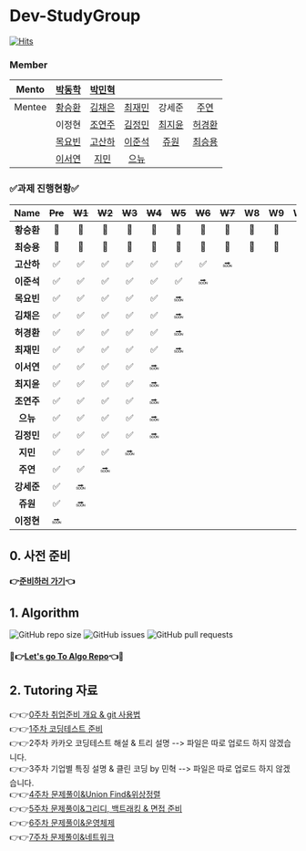 # Dev-StudyGroup

[![Hits](https://hits.seeyoufarm.com/api/count/incr/badge.svg?url=https%3A%2F%2Fgithub.com%2FDev-StudyGroup&count_bg=%235B5A59&title_bg=%23716A6A&icon=github.svg&icon_color=%23000000&title=Github&edge_flat=false)](https://hits.seeyoufarm.com)

### Member

|Mento|[박동학](https://github.com/DonghakPark)|[박민혁](https://github.com/m1nnh)||||
|:---:|:---:|:---:|:---:|:---:|:---:|
|Mentee|[황승환](https://github.com/xx0hn)|[김채은](https://github.com/chchaeun) |[최재민](https://github.com/dku19jam) |강세준|[주연](https://github.com/keamjyn) |
| | 이정현 |[조연주](https://github.com/wormjoo)|[김정민](https://github.com/JeongMin-98) |[최지윤](https://github.com/J1Yun)|[허경환](https://github.com/hkh1284) |
| | [목요빈](https://github.com/yobinmok) |[고산하](https://github.com/headF1rst) |[이준석](https://github.com/juy4556)  | [쥬원](https://github.com/dwd9999) |[최승용](https://github.com/SeungYongChoi) |
| | [이서연](https://github.com/sylee723)  |[지민](https://github.com/ji-mango) |[으뉴](https://github.com/ChunEunyu)  | | |

### ✅과제 진행현황✅

|    Name    | ~~Pre~~ | ~~W1~~ | ~~W2~~ | ~~W3~~ | ~~W4~~ | ~~W5~~ | ~~W6~~ | ~~W7~~ |  W8   |  W9   |  W10  |  W11  |  W12  |
| :--------: | :-----: | :----: | :----: | :----: | :----: | :----: | :----: | :----: | :---: | :---: | :---: | :---: | :---: |
| **황승환** |    🎉    |   🎉    |   🎉    |   🎉    |   🎉    |   🎉    |   🎉    |   🎉    |   🎉   |   🎉   |   🎉   |   🎉   |   🎉   |
| **최승용** |    🎉    |   🎉    |   🎉    |   🎉    |   🎉    |   🎉    |   🎉    |   🎉    |   🎉   |   🎉   |   🎉   |   🎉   |   🎉   |
| **고산하** |    ✅    |   ✅    |   ✅    |   ✅    |   ✅    |   ✅    |   ✅    |   🔜    |       |       |       |       |       |
| **이준석** |    ✅    |   ✅    |   ✅    |   ✅    |   ✅    |   ✅    |   🔜    |        |       |       |       |       |       |
| **목요빈** |    ✅    |   ✅    |   ✅    |   ✅    |   ✅    |   🔜    |        |        |       |       |       |       |       |
| **김채은** |    ✅    |   ✅    |   ✅    |   ✅    |   ✅    |   🔜    |        |        |       |       |       |       |       |
| **허경환** |    ✅    |   ✅    |   ✅    |   ✅    |   ✅    |   🔜    |        |        |       |       |       |       |       |
| **최재민** |    ✅    |   ✅    |   ✅    |   ✅    |   ✅    |   🔜    |        |        |       |       |       |       |       |
| **이서연** |    ✅    |   ✅    |   ✅    |   ✅    |   🔜    |        |        |        |       |       |       |       |       |
| **최지윤** |    ✅    |   ✅    |   ✅    |   ✅    |   🔜    |        |        |        |       |       |       |       |       |
| **조연주** |    ✅    |   ✅    |   ✅    |   ✅    |   🔜    |        |        |        |       |       |       |       |       |
|  **으뉴**  |    ✅    |   ✅    |   ✅    |   ✅    |   🔜    |        |        |        |       |       |       |       |
| **김정민** |    ✅    |   ✅    |   ✅    |   ✅    |   🔜    |        |        |        |       |       |       |       |       |
|  **지민**  |    ✅    |   ✅    |   ✅    |   🔜    |        |        |        |        |       |       |       |       |       |
|  **주연**  |    ✅    |   ✅    |   🔜    |        |        |        |        |        |       |       |       |       |       |
| **강세준** |    ✅    |   🔜    |        |        |        |        |        |        |       |       |       |       |       |
|  **쥬원**  |    ✅    |   🔜    |        |        |        |        |        |        |       |       |       |       |       |
| **이정현** |    🔜    |        |        |        |        |        |        |        |       |       |       |       |       |

## 0. 사전 준비

#### 👉[준비하러 가기](https://github.com/Dev-StudyGroup/.github/blob/main/Pre_Week.md)👈

## 1. Algorithm 

![GitHub repo size](https://img.shields.io/github/repo-size/Dev-StudyGroup/Algorithm)
![GitHub issues](https://img.shields.io/github/issues/Dev-StudyGroup/Algorithm)
![GitHub pull requests](https://img.shields.io/github/issues-pr/Dev-StudyGroup/Algorithm)

#### 💯👉[Let's go To Algo Repo](https://github.com/Dev-StudyGroup/Algorithm)👈💯

## 2. Tutoring 자료

👉👉[0주차 취업준비 개요 & git 사용법](https://github.com/Dev-StudyGroup/Tutoring/blob/main/1.Introduction%26git.pdf)  
👉👉[1주차 코딩테스트 준비](https://github.com/Dev-StudyGroup/Tutoring/blob/main/2.Coding%20Test.pdf)  
👉👉2주차 카카오 코딩테스트 해설 & 트리 설명 --> 파일은 따로 업로드 하지 않겠습니다.  
👉👉3주차 기업별 특징 설명 & 클린 코딩 by 민혁 --> 파일은 따로 업로드 하지 않겠습니다.  
👉👉[4주차 문제풀이&Union Find&위상정렬](https://github.com/Dev-StudyGroup/Tutoring/blob/main/4.%20union%20find%2C%20%EC%9C%84%EC%83%81%EC%A0%95%EB%A0%AC.pptx)  
👉👉[5주차 문제풀이&그리디, 백트래킹 & 면접 준비](https://github.com/Dev-StudyGroup/Tutoring/blob/main/5-1.%20%EC%95%8C%EA%B3%A0%EB%A6%AC%EC%A6%98%20-%20%EB%B0%B0%ED%8F%AC%EC%9A%A9.pdf)  
👉👉[6주차 문제풀이&운영체제](https://github.com/Dev-StudyGroup/Tutoring/blob/main/6.%20%EC%95%8C%EA%B3%A0%EB%A6%AC%EC%A6%98%2C%20%EC%9A%B4%EC%98%81%EC%B2%B4%EC%A0%9C.pdf)  
👉👉[7주차 문제풀이&네트워크](https://github.com/Dev-StudyGroup/Tutoring/blob/main/7.%20%EC%95%8C%EA%B3%A0%EB%A6%AC%EC%A6%98%2C%20%EC%9A%B4%EC%98%81%EC%B2%B4%EC%A0%9C%2C%20%EB%84%A4%ED%8A%B8%EC%9B%8C%ED%81%AC%20-%20%EB%B0%B0%ED%8F%AC%EC%9A%A9.pdf)
